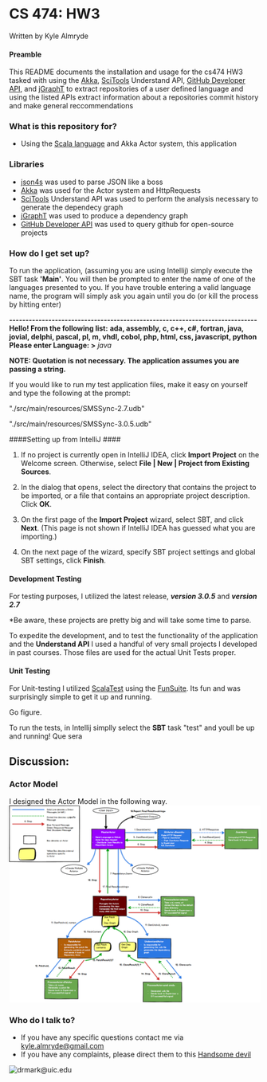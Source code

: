 # CS 474: HW3

Written by Kyle Almryde


#### Preamble

This README documents the installation and usage for the cs474 HW3 tasked with using the [Akka](https://akka.io), [SciTools](https://scitools.com)
Understand API, [GitHub Developer API](https://developer.github.com/), and [jGraphT](https://github.com/jgrapht/jgrapht) to extract repositories of
a user defined language and using the listed APIs extract information about a repositories commit history and make general reccommendations


### What is this repository for? ###

* Using the [Scala language](http://www.scala-lang.org/) and Akka Actor system, this application


### Libraries
* [json4s](https://github.com/json4s/json4s) was used to parse JSON like a boss
* [Akka](https://akka.io) was used for the Actor system and HttpRequests
* [SciTools](https://scitools.com) Understand API was used to perform the analysis necessary to generate the dependecy graph
* [jGraphT](https://github.com/jgrapht/jgrapht) was used to produce a dependency graph
* [GitHub Developer API](https://developer.github.com/) was used to query github for open-source projects

### How do I get set up?
To run the application, (assuming you are using Intellij) simply execute the SBT task **'Main'**. You will then be prompted
to enter the name of one of the languages presented to you. If you have trouble entering a valid language name, the program
will simply ask you again until you do (or kill the process by hitting enter)

 **<start the application>**

 **<JVM does some stuff>**

 **----------------------------------------------------------------------------**
 **Hello! From the following list:**
 **ada, assembly, c, c++, c#, fortran, java, jovial, delphi, pascal, pl, m, vhdl, cobol, php, html, css, javascript, python**
 **Please enter Language: \>** *java*

**NOTE: Quotation is not necessary. The application assumes you are passing a string.**

If you would like to run my test application files, make it easy on yourself and type the following at the prompt:

 "./src/main/resources/SMSSync-2.7.udb"

 "./src/main/resources/SMSSync-3.0.5.udb"

####Setting up from IntelliJ ####

1) If no project is currently open in IntelliJ IDEA, click **Import Project** on the Welcome screen. Otherwise, select **File | New | Project from Existing Sources**.

2) In the dialog that opens, select the directory that contains the project to be imported, or a file that contains an appropriate project description. Click **OK**.

3) On the first page of the **Import Project** wizard, select SBT, and click **Next**. (This page is not shown if IntelliJ IDEA has guessed what you are importing.)

4) On the next page of the wizard, specify SBT project settings and global SBT settings, click **Finish**.


#### Development Testing
For testing purposes, I utilized the latest release, ***version 3.0.5*** and ***version 2.7***

*Be aware, these projects are pretty big and will take some time to parse.

To expedite the development, and to test the functionality of the application and the **Understand API** I used a
handful of very small projects I developed in past courses. Those files are used for the actual Unit Tests proper.


#### Unit Testing
For Unit-testing I utilized [ScalaTest](http://www.scalatest.orge) using the [FunSuite](http://doc.scalatest.org/3.0.0/#org.scalatest.FunSuite). Its fun and was surprisingly simple to get it up and running.

Go figure.

To run the tests, in Intellij simplly select the **SBT** task "test" and youll be up and running! Que sera


## Discussion:
### Actor Model
I designed the Actor Model in the following way.
![Actor Model](docs/Almryde_ActorModel.png)


### Who do I talk to? ###

* If you have any specific questions contact me via [kyle.almryde@gmail.com](mailto:kyle.almryde@gmail.com)
* If you have any complaints, please direct them to this [Handsome devil](mailto:drmark@uic.edu)

![drmark@uic.edu](https://www.cs.uic.edu/~drmark/index_htm_files/3017.jpg)




